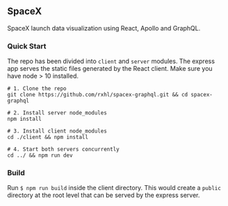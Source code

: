 ## SpaceX

SpaceX launch data visualization using React, Apollo and GraphQL.

### Quick Start

The repo has been divided into `client` and `server` modules. The express app serves the static files generated by the React client. Make sure you have node > 10 installed.

```
# 1. Clone the repo
git clone https://github.com/rxhl/spacex-graphql.git && cd spacex-graphql

# 2. Install server node_modules
npm install

# 3. Install client node_modules
cd ./client && npm install

# 4. Start both servers concurrently
cd ../ && npm run dev
```

### Build

Run `$ npm run build` inside the client directory. This would create a `public` directory at the root level that can be served by the express server.
